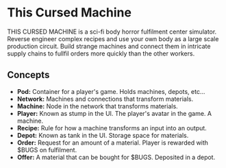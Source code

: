 # This Cursed Machine

THIS CURSED MACHINE is a sci-fi body horror fulfilment center simulator. Reverse engineer complex recipes and use your own body as a large scale production circuit. Build strange machines and connect them in intricate supply chains to fullfil orders more quickly than the other workers.

## Concepts

- **Pod:** Container for a player's game. Holds machines, depots, etc...
- **Network:** Machines and connections that transform materials.
- **Machine:** Node in the network that transforms materials.
- **Player:** Known as stump in the UI. The player's avatar in the game. A machine.
- **Recipe:** Rule for how a machine transforms an input into an output.
- **Depot:** Known as tank in the UI. Storage space for materials.
- **Order:** Request for an amount of a material. Player is rewarded with $BUGS on fulfilment.  
- **Offer:** A material that can be bought for $BUGS. Deposited in a depot.

